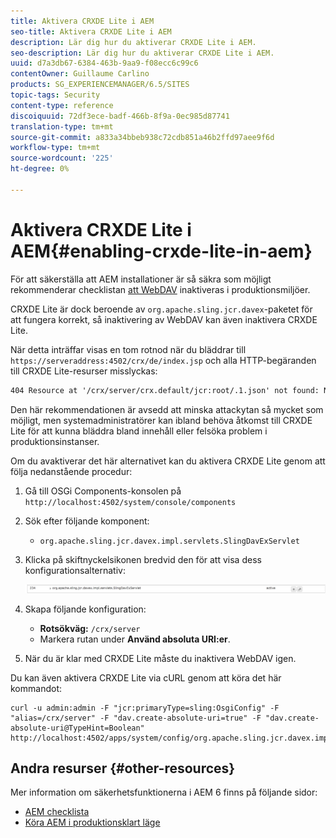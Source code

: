 ```yaml
---
title: Aktivera CRXDE Lite i AEM
seo-title: Aktivera CRXDE Lite i AEM
description: Lär dig hur du aktiverar CRXDE Lite i AEM.
seo-description: Lär dig hur du aktiverar CRXDE Lite i AEM.
uuid: d7a3db67-6384-463b-9aa9-f08ecc6c99c6
contentOwner: Guillaume Carlino
products: SG_EXPERIENCEMANAGER/6.5/SITES
topic-tags: Security
content-type: reference
discoiquuid: 72df3ece-badf-466b-8f9a-0ec985d87741
translation-type: tm+mt
source-git-commit: a833a34bbeb938c72cdb851a46b2ffd97aee9f6d
workflow-type: tm+mt
source-wordcount: '225'
ht-degree: 0%

---
```



# Aktivera CRXDE Lite i AEM{#enabling-crxde-lite-in-aem}

För att säkerställa att AEM installationer är så säkra som möjligt rekommenderar checklistan [att WebDAV](/help/sites-administering/security-checklist.md#disable-webdav) inaktiveras i produktionsmiljöer.

CRXDE Lite är dock beroende av `org.apache.sling.jcr.davex`-paketet för att fungera korrekt, så inaktivering av WebDAV kan även inaktivera CRXDE Lite.

När detta inträffar visas en tom rotnod när du bläddrar till `https://serveraddress:4502/crx/de/index.jsp` och alla HTTP-begäranden till CRXDE Lite-resurser misslyckas:

```xml
404 Resource at '/crx/server/crx.default/jcr:root/.1.json' not found: No resource found
```

Den här rekommendationen är avsedd att minska attackytan så mycket som möjligt, men systemadministratörer kan ibland behöva åtkomst till CRXDE Lite för att kunna bläddra bland innehåll eller felsöka problem i produktionsinstanser.

Om du avaktiverar det här alternativet kan du aktivera CRXDE Lite genom att följa nedanstående procedur:

1. Gå till OSGi Components-konsolen på `http://localhost:4502/system/console/components`
1. Sök efter följande komponent:

   * `org.apache.sling.jcr.davex.impl.servlets.SlingDavExServlet`

1. Klicka på skiftnyckelsikonen bredvid den för att visa dess konfigurationsalternativ:

   ![chlimage_1-80](assets/chlimage_1-80a.png)

1. Skapa följande konfiguration:

   * **Rotsökväg:** `/crx/server`
   * Markera rutan under **Använd absoluta URI:er**.

1. När du är klar med CRXDE Lite måste du inaktivera WebDAV igen.

Du kan även aktivera CRXDE Lite via cURL genom att köra det här kommandot:

```shell
curl -u admin:admin -F "jcr:primaryType=sling:OsgiConfig" -F "alias=/crx/server" -F "dav.create-absolute-uri=true" -F "dav.create-absolute-uri@TypeHint=Boolean" http://localhost:4502/apps/system/config/org.apache.sling.jcr.davex.impl.servlets.SlingDavExServlet
```

## Andra resurser {#other-resources}

Mer information om säkerhetsfunktionerna i AEM 6 finns på följande sidor:

* [AEM checklista](/help/sites-administering/security-checklist.md)
* [Köra AEM i produktionsklart läge](/help/sites-administering/production-ready.md)

